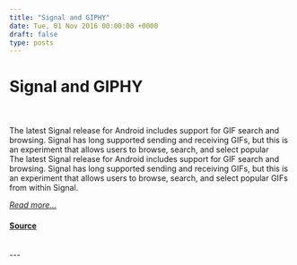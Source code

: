```yaml
---
title: "Signal and GIPHY"
date: Tue, 01 Nov 2016 00:00:00 +0000
draft: false
type: posts
---
```

# Signal and GIPHY

<br/>

<br/>
 The latest Signal release for Android includes support for GIF search and browsing. Signal has long supported sending and receiving GIFs, but this is an experiment that allows users to browse, search, and select popular
<br/>
The latest Signal release for Android includes support for GIF search and browsing. Signal has long supported sending and receiving GIFs, but this is an experiment that allows users to browse, search, and select popular GIFs from within Signal.

 

[_Read more..._](https://signal.org/blog/giphy-experiment/)

#### [Source](https://signal.org/blog/giphy-experiment/)

<br/>
---
